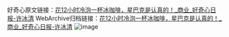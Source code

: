 好奇心原文链接：[花12小时冷泡一杯冰咖啡，星巴克是认真的！_商业_好奇心日报-许冰清](https://www.qdaily.com/articles/1931.html)
WebArchive归档链接：[花12小时冷泡一杯冰咖啡，星巴克是认真的！_商业_好奇心日报-许冰清](http://web.archive.org/web/20180123191438/http://www.qdaily.com:80/articles/1931.html)
![image](http://ww3.sinaimg.cn/large/007d5XDply1g3v4k26jr2j30u03gj7wh)